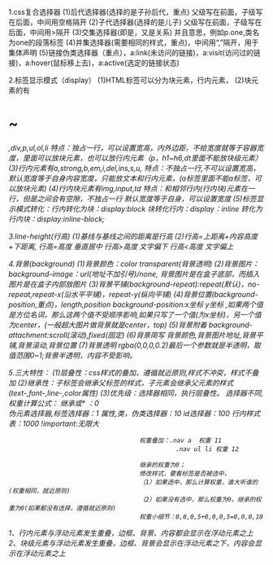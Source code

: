 1.css复合选择器     (1)后代选择器(选择的是子孙后代，重点) 父级写在前面，子级写在后面，中间用空格隔开
                   (2)子代选择器(选择的是儿子) 父级写在前面，子级写在后面，中间用>隔开
                   (3)交集选择器(即是，又是关系) 并且意思，例如p.one,类名为one的段落标签
                   (4)并集选择器(需要相同的样式，重点)，中间用“,”隔开，用于集体声明
                   (5)链接伪类选择器（重点），a:link(未访问的链接)，a:visit(访问过的链接)，a:hover(鼠标移上去)，a:active(选定的链接状态)

2.标签显示模式（display）   (1)HTML标签可以分为块元素，行内元素，
                           (2)块元素的有 <h1>~<h6>,div,p,ul,ol,li
                                   特点：独占一行，可以设置宽高，内外边距，不给宽度就等于容器宽度，里面可以放块元素，也可以放行内元素（p，h1~h6,dt里面不能放块级元素）
                           (3)行内元素有a,strong,b,em,i,del,ins,s,u,
                                   特点：不独占一行,不可以设置宽高，默认宽度等于自身内容宽度，只能放文本和行内元素，(a标签里面不能a标签，可以放块元素)
                           (4)行内块元素有img,input,td
                                   特点：和相邻行内(行内块)元素在一行，但是之间会有空隙，不独占一行
                                         默认宽度等于自身，可以设置宽度
                           (5)标签显示模式转化：行内转化为块：display:block
                                               块转化行内：display：inline
                                               转化为行内块：display:inline-block;

3.line-height(行高)         (1)基线与基线之间的距离是行高 
                            (2)行高=上距离+内容高度+下距离,
                               行高=高度 垂直居中
                               行高>高度  文字偏下
                               行高<高度  文字偏上
                      
 4.背景(background)          (1)背景颜色：color   transparent(背景透明) 
                             (2)背景图片：background-image：url(地址不加引号)/none,
                             背景图片是在盒子底部，而插入图片是在盒子内部放图片
                             (3)背景平铺(background-repeat):repeat(默认)，no-repeat,repeat-x(沿水平平铺)，repeat-y(纵向平铺)
                             (4)背景位置(background-position,重点)，length,position
                                  background-position:x坐标 y坐标 ,如果两个值是方位名词，那么这两个值不受顺序影响,如果只写了一个值(为x坐标)，另一个值为center，(一般超大图片做背景就是center，top)
                             (5)背景附着 background-attachment:scroll(滚动),fixed(固定)
                             (6)背景简写 背景颜色,背景图片地址,背景平铺,背景滚动,背景位置 
                             (7)背景透明 rgba(0,0,0,0.2)最后一个参数就是半透明，取值范围0~1;背景半透明，内容不受影响。

5.三大特性：                  (1)层叠性：css样式的叠加，遵循就近原则,样式不冲突，样式不叠加
                             (2)继承性：子标签会继承父标签的样式，子元素会继承父元素的样式(text-,font-,line-,color属性)
                             (3)优先级：选择器相同，执行层叠性。
                                       选择器不同,权重计算公式：
                                                  继承或* ：0  
                                                  伪元素选择器,标签选择器：1
                                                  属性,类，伪类选择器：10
                                                  id选择器：100
                                                  行内样式表：1000
                                                  !important:无限大

                                        权重叠加：.nav a  权重 11
                                                  .nav ul li 权重 12

                                        继承的权重为0；
                                        修改样式，要看标签是否被选中，
                                        （1）如果选中，那么计算权重，谁大听谁的(权重相同，就近原则)
                                        （2）如果没有选中，那么权重为0，继承的权重为0(如果都没有选择，遵循就近原则)
                                        权重小细节：0,0,0,5+0,0,0,5=0,0,0,10

1、行内元素与浮动元素发生重叠，边框、背景、内容都会显示在浮动元素之上
2、块级元素与浮动元素发生重叠，边框、背景会显示在浮动元素之下，内容会显示在浮动元素之上
       
                            